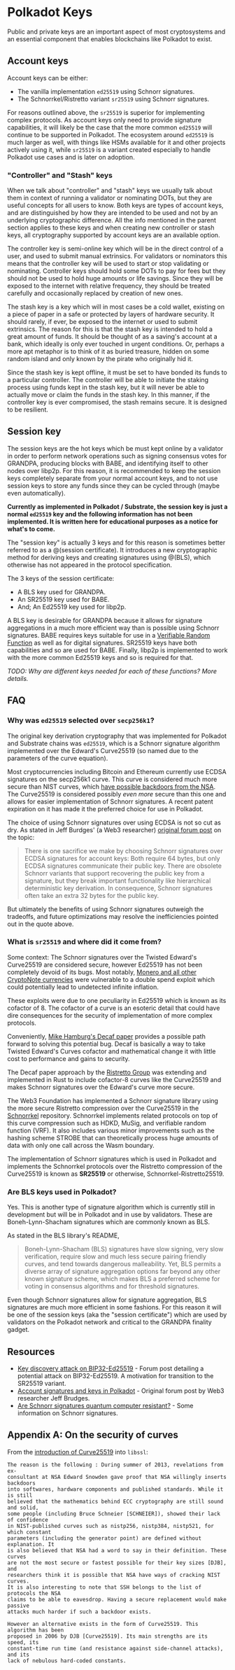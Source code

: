 # Polkadot Keys

Public and private keys are an important aspect of most cryptosystems and an essential component that enables blockchains like Polkadot to exist.

## Account keys

Account keys can be either:

- The vanilla implementation `ed25519` using Schnorr signatures.
- The Schnorrkel/Ristretto variant `sr25519` using Schnorr signatures.

For reasons outlined above, the `sr25519` is superior for implementing complex protocols. As account keys only need to provide signature capabilities, it will likely be the case that the more common `ed25519` will continue to be supported in Polkadot. The ecosystem around `ed25519` is much larger as well, with things like HSMs available for it and other projects actively using it, while `sr25519` is a variant created especially to handle Polkadot use cases and is later on adoption. 

### "Controller" and "Stash" keys

When we talk about "controller" and "stash" keys we usually talk about them in context of running a validator or nominating DOTs, but they are useful concepts for all users to know. Both keys are types of account keys, and are distinguished by how they are intended to be used and not by an underlying cryptographic difference. All the info mentioned in the parent section applies to these keys and when creating new controller or stash keys, all cryptography supported by account keys are an available option.

The controller key is semi-online key which will be in the direct control of a user, and used to submit manual extrinsics. For validators or nominators this means that the controller key will be used to start or stop validating or nominating. Controller keys should hold some DOTs to pay for fees but they should not be used to hold huge amounts or life savings. Since they will be exposed to the internet with relative frequency, they should be treated carefully and occasionally replaced by creation of new ones.

The stash key is a key which will in most cases be a cold wallet, existing on a piece of paper in a safe or protected by layers of hardware security. It should rarely, if ever, be exposed to the internet or used to submit extrinsics. The reason for this is that the stash key is intended to hold a great amount of funds. It should be thought of as a saving's account at a bank, which ideally is only ever touched in urgent conditions. Or, perhaps a more apt metaphor is to think of it as buried treasure, hidden on some random island and only known by the pirate who originally hid it. 

Since the stash key is kept offline, it must be set to have bonded its funds to a particular controller. The controller will be able to initiate the staking process using funds kept in the stash key, but it will never be able to actually move or claim the funds in the stash key. In this manner, if the controller key is ever compromised, the stash remains secure. It is designed to be resilient.

## Session key

The session keys are the hot keys which be must kept online by a validator in order to perform network operations such as signing consensus votes for GRANDPA, producing blocks with BABE, and identifying itself to other nodes over libp2p. For this reason, it is recommended to keep the session keys completely separate from your normal account keys, and to not use session keys to store any funds since they can be cycled through (maybe even automatically).

**Currently as implemented in Polkadot / Substrate, the session key is just a normal `ed25519` key and the following information has not been implemented. It is written here for educational purposes as a notice for what's to come.**

The "session key" is actually 3 keys and for this reason is sometimes better referred to as a @(session certificate). It introduces a new cryptographic method for deriving keys and creating signatures using @(BLS), which otherwise has not appeared in the protocol specification.

The 3 keys of the session certificate:

- A BLS key used for GRANDPA.
- An SR25519 key used for BABE.
- And; An Ed25519 key used for libp2p.

A BLS key is desirable for GRANDPA because it allows for signature aggregations in a much more efficient way than is possible using Schnorr signatures. BABE requires keys suitable for use in a [Verifiable Random Function](./randomness#vrfs) as well as for digital signatures. SR25519 keys have both capabilities and so are used for BABE. Finally, libp2p is implemented to work with the more common Ed25519 keys and so is required for that.

_TODO: Why are different keys needed for each of these functions? More details._

## FAQ

### Why was `ed25519` selected over `secp256k1`?

The original key derivation cryptography that was implemented for Polkadot and Substrate chains was `ed25519`, which is a Schnorr signature algorithm implemented over the Edward's Curve25519 (so named due to the parameters of the curve equation). 

Most cryptocurrencies including Bitcoin and Ethereum currently use ECDSA signatures on the secp256k1 curve. This curve is considered much more secure than NIST curves, which [have possible backdoors from the NSA](#appendix-a-on-the-security-of-curves). The Curve25519 is considered possibly _even more_ secure than this one and allows for easier implementation of Schnorr signatures. A recent patent expiration on it has made it the preferred choice for use in Polkadot. 

The choice of using Schnorr signatures over using ECDSA is not so cut as dry. As stated in Jeff Burdges' (a Web3 researcher) [original forum post](https://forum.web3.foundation/t/account-signatures-and-keys-in-polkadot/70/2) on the topic:

> There is one sacrifice we make by choosing Schnorr signatures over ECDSA signatures for account keys: Both require 64 bytes, but only ECDSA signatures communicate their public key. There are obsolete Schnorr variants that support recovering the public key from a signature, but they break important functionality like hierarchical deterministic key derivation. In consequence, Schnorr signatures often take an extra 32 bytes for the public key.

But ultimately the benefits of using Schnorr signatures outweigh the tradeoffs, and future optimizations may resolve the inefficiencies pointed out in the quote above.

### What is `sr25519` and where did it come from?

Some context: The Schnorr signatures over the Twisted Edward's Curve25519 are considered secure, however Ed25519 has not been completely devoid of its bugs. Most notably, [Monero and all other CryptoNote currencies](https://www.getmonero.org/2017/05/17/disclosure-of-a-major-bug-in-cryptonote-based-currencies.html) were vulnerable to a double spend exploit which could potentially lead to undetected infinite inflation. 

These exploits were due to one peculiarity in Ed25519 which is known as its cofactor of 8. The cofactor of a curve is an esoteric detail that could have dire consequences for the security of implementation of more complex protocols. 

Conveniently, [Mike Hamburg's Decaf paper](https://www.shiftleft.org/papers/decaf/index.xhtml) provides a possible path forward to solving this potential bug. Decaf is basically a way to take Twisted Edward's Curves cofactor and mathematical change it with little cost to performance and gains to security.

The Decaf paper approach by the [Ristretto Group](https://ristretto.group/) was extending and implemented in Rust to include cofactor-8 curves like the Curve25519 and makes Schnorr signatures over the Edward's curve more secure. 

The Web3 Foundation has implemented a Schnorr signature library using the more secure Ristretto compression over the Curve25519 in the [Schnorrkel](https://github.com/w3f/schnorrkel) repository. Schnorrkel implements related protocols on top of this curve compression such as HDKD, MuSig, and verifiable random function (VRF). It also includes various minor improvements such as the hashing scheme STROBE that can theoretically process huge amounts of data with only one call across the Wasm boundary.

The implementation of Schnorr signatures which is used in Polkadot and implements the Schnorrkel protocols over the Ristretto compression of the Curve25519 is known as **SR25519** or otherwise, Schnorrkel-Ristretto25519. 

### Are BLS keys used in Polkadot?

Yes. This is another type of signature algorithm which is currently still in development but will be in Polkadot and in use by validators. These are Boneh-Lynn-Shacham signatures which are commonly known as BLS.

As stated in the BLS library's README,

> Boneh-Lynn-Shacham (BLS) signatures have slow signing, very slow verification, require slow and much less secure pairing friendly curves, and tend towards dangerous malleability. Yet, BLS permits a diverse array of signature aggregation options far beyond any other known signature scheme, which makes BLS a preferred scheme for voting in consensus algorithms and for threshold signatures.

Even though Schnorr signatures allow for signature aggregation, BLS signatures are much more efficient in some fashions. For this reason it will be one of the session keys (aka the "session certificate") which are used by validators on the Polkadot network and critical to the GRANDPA finality gadget.

## Resources

- [Key discovery attack on BIP32-Ed25519](https://forum.web3.foundation/t/key-recovery-attack-on-bip32-ed25519/44) - Forum post detailing a potential attack on BIP32-Ed25519. A motivation for transition to the SR25519 variant. 
- [Account signatures and keys in Polkadot](https://forum.web3.foundation/t/account-signatures-and-keys-in-polkadot/70) - Original forum post by Web3 researcher Jeff Brudges.
- [Are Schnorr signatures quantum computer resistant?](https://bitcoin.stackexchange.com/a/57977l) - Some information on Schnorr signatures.

## Appendix A: On the security of curves

From the [introduction of Curve25519](https://git.libssh.org/projects/libssh.git/tree/doc/curve25519-sha256@libssh.org.txt#n10) into `libssl`:

```
The reason is the following : During summer of 2013, revelations from ex-
consultant at NSA Edward Snowden gave proof that NSA willingly inserts backdoors
into softwares, hardware components and published standards. While it is still
believed that the mathematics behind ECC cryptography are still sound and solid,
some people (including Bruce Schneier [SCHNEIER]), showed their lack of confidence
in NIST-published curves such as nistp256, nistp384, nistp521, for which constant
parameters (including the generator point) are defined without explanation. It
is also believed that NSA had a word to say in their definition. These curves
are not the most secure or fastest possible for their key sizes [DJB], and
researchers think it is possible that NSA have ways of cracking NIST curves.
It is also interesting to note that SSH belongs to the list of protocols the NSA
claims to be able to eavesdrop. Having a secure replacement would make passive
attacks much harder if such a backdoor exists.

However an alternative exists in the form of Curve25519. This algorithm has been
proposed in 2006 by DJB [Curve25519]. Its main strengths are its speed, its
constant-time run time (and resistance against side-channel attacks), and its
lack of nebulous hard-coded constants.
```
